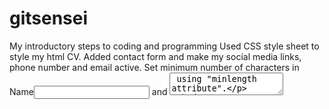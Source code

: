 # gitsensei
My introductory steps to coding and programming
Used CSS style sheet to style my html CV.
Added contact form and make my social media links, phone number and email active.
Set minimum number of characters in Name<input> and <textarea> using "minlength attribute".
